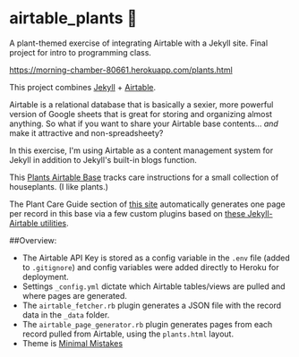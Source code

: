 # airtable_plants 🌿
A plant-themed exercise of integrating Airtable with a Jekyll site. Final project for intro to programming class.

https://morning-chamber-80661.herokuapp.com/plants.html




This project combines [Jekyll](https://jekyllrb.com/) + [Airtable](https://airtable.com/).

Airtable is a relational database that is basically a sexier, more powerful version of Google sheets that is great for storing and organizing almost anything. So what if you want to share your Airtable base contents... _and_ make it attractive and non-spreadsheety?

In this exercise, I'm using Airtable as a content management system for Jekyll in addition to Jekyll's built-in blogs function.

This [Plants Airtable Base](https://airtable.com/shrkyrmwA7q05dfqp) tracks care instructions for a small collection of houseplants. (I like plants.)

The Plant Care Guide section of [this site](https://morning-chamber-80661.herokuapp.com/plants.html) automatically generates one page per record in this base via a few custom plugins based on [these Jekyll-Airtable utilities](https://github.com/calebhicks/jekyll-airtable-utilities).

##Overview:
- The Airtable API Key is stored as a config variable in the `.env` file (added to `.gitignore`) and config variables were added directly to Heroku for deployment.
- Settings `_config.yml` dictate which Airtable tables/views are pulled and where pages are generated.
- The `airtable_fetcher.rb` plugin generates a JSON file with the record data in the `_data` folder.
- The `airtable_page_generator.rb` plugin generates pages from each record pulled from Airtable, using the `plants.html` layout.
- Theme is [Minimal Mistakes](https://github.com/mmistakes/minimal-mistakes)

